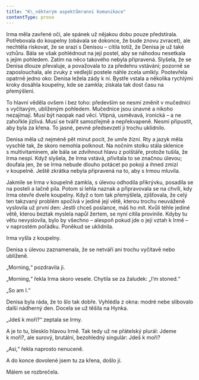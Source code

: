 ```yaml
---
title: "K\_některým aspektůmranní komunikace"
contentType: prose
---
```


<section>

Irma měla zavřené oči, ale spánek už nějakou dobu pouze předstírala. Potřebovala do koupelny (obávala se dokonce, že bude znovu zvracet), ale nechtěla riskovat, že se srazí s Denisou – cítila totiž, že Denisa je už také vzhůru. Bála se však pohlédnout na její postel, aby se náhodou nesetkala s jejím pohledem. Zatím na něco takového nebyla připravená. Slyšela, že se Denisa dlouze převaluje, a považovala to za předehru vstávání; pozorně se zaposlouchala, ale zvuky z vedlejší postele náhle zcela umlkly. Pootevřela opatrně jedno oko: Denisa ležela zády k ní. Bystře vstala a několika rychlými kroky dosáhla koupelny, kde se zamkla; získala tak dost času na přemýšlení.

To hlavní věděla ovšem i bez toho: především se nesmí změnit v mučednici s vyčítavým, ublíženým pohledem. Mučednice jsou únavné a nikoho nezajímají. Musí být naopak nad věcí. Vtipná, usměvavá, ironická – a ne zahořkle jízlivá. Musí se tvářit samozřejmě a nepřekvapeně. Nesmí připustit, aby byla za křena. To jasné, pevné předsevzetí ji trochu uklidnilo.

Denisa měla už nejméně pět minut pocit, že umře žízní. Rty a jazyk měla vyschlé tak, že skoro nemohla polknout. Na nočním stolku stála sklenice s multivitaminem, ale bála se zdvihnout hlavu z polštáře, protože tušila, že Irma nespí. Když slyšela, že Irma vstává, přivítala to se značnou úlevou; doufala jen, že se Irma nebude dlouho potácet po pokoji a ihned zmizí v koupelně. Ještě zkrátka nebyla připravená na to, aby s Irmou mluvila.

Jakmile se Irma v koupelně zamkla, s úlevou odhodila přikrývku, posadila se na posteli a lačně pila. Potom si lehla naznak a připravovala se na chvíli, kdy Irma otevře dveře koupelny. Když o tom tak přemýšlela, zjišťovala, že celý ten takzvaný problém spočívá v jediné její větě, kterou trochu neuváženě vyslovila už první den: Jestli chceš poslance, máš ho mít. Kvůli téhle jediné větě, kterou beztak myslela napůl žertem, se nyní cítila provinile. Kdyby tu větu nevyslovila, bylo by všechno – alespoň pokud jde o její vztah k Irmě – v naprostém pořádku. Poněkud se uklidnila.

Irma vyšla z koupelny.

Denisa s úlevou zaznamenala, že se netváří ani trochu vyčítavě nebo ublíženě.

„Morning,“ pozdravila ji.

„Morning,“ řekla Irma skoro vesele. Chytila se za žaludek: „I’m stoned.“

„So am I.“

Denisa byla ráda, že to šlo tak dobře. Vyhlédla z okna: modré nebe slibovalo další nádherný den. Docela se už těšila na Hynka.

„Jdeš k moři?“ zeptala se Irmy.

A je to tu, blesklo hlavou Irmě. Tak tedy už ne přátelský plurál: Jdeme k moři?, ale surový, brutální, bezohledný singulár: Jdeš k moři?

„Asi,“ řekla naprosto nenuceně.

A do konce dovolené jsem tu za křena, došlo jí.

Málem se rozbrečela.

</section>

